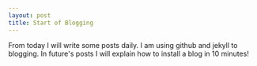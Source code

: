 ```yaml
---
layout: post
title: Start of Blogging
---
```

From today I will write some posts daily. 
I am using github and jekyll to blogging. In future's posts I will explain how to install a blog in 10 minutes!